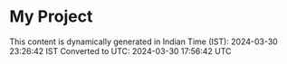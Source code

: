 # My Project

This content is dynamically generated in Indian Time (IST): 2024-03-30 23:26:42 IST
Converted to UTC: 2024-03-30 17:56:42 UTC

